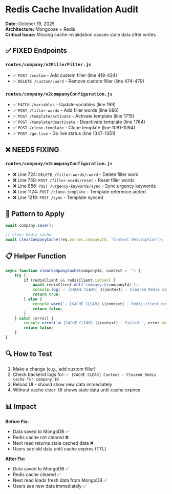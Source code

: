 # Redis Cache Invalidation Audit
**Date:** October 19, 2025  
**Architecture:** Mongoose + Redis  
**Critical Issue:** Missing cache invalidation causes stale data after writes

## ✅ FIXED Endpoints

### `routes/company/v2FillerFilter.js`
- ✅ `POST /custom` - Add custom filler (line 419-424)
- ✅ `DELETE /custom/:word` - Remove custom filler (line 474-479)

### `routes/company/v2companyConfiguration.js`
- ✅ `PATCH /variables` - Update variables (line 199)
- ✅ `POST /filler-words` - Add filler words (line 686)
- ✅ `POST /template/activate` - Activate template (line 1715)
- ✅ `POST /template/deactivate` - Deactivate template (line 1764)
- ✅ `POST /clone-template` - Clone template (line 1091-1094)
- ✅ `POST /go-live` - Go live status (line 1347-1351)

## ❌ NEEDS FIXING

### `routes/company/v2companyConfiguration.js`
- ❌ Line 724: `DELETE /filler-words/:word` - Delete filler word
- ❌ Line 759: `POST /filler-words/reset` - Reset filler words
- ❌ Line 856: `POST /urgency-keywords/sync` - Sync urgency keywords
- ❌ Line 1124: `POST /clone-template` - Template reference added
- ❌ Line 1219: `POST /sync` - Template synced

## 🎯 Pattern to Apply

```javascript
await company.save();

// Clear Redis cache
await clearCompanyCache(req.params.companyId, 'Context Description');
```

## 📋 Helper Function

```javascript
async function clearCompanyCache(companyId, context = '') {
    try {
        if (redisClient && redisClient.isOpen) {
            await redisClient.del(`company:${companyId}`);
            console.log(`✅ [CACHE CLEAR] ${context} - Cleared Redis cache for company:${companyId}`);
            return true;
        } else {
            console.warn(`⚠️ [CACHE CLEAR] ${context} - Redis client not available`);
            return false;
        }
    } catch (error) {
        console.error(`❌ [CACHE CLEAR] ${context} - Failed:`, error.message);
        return false;
    }
}
```

## 🔍 How to Test

1. Make a change (e.g., add custom filler)
2. Check backend logs for: `✅ [CACHE CLEAR] Context - Cleared Redis cache for company:ID`
3. Reload UI - should show new data immediately
4. Without cache clear: UI shows stale data until cache expires

## 📊 Impact

**Before Fix:**
- Data saved to MongoDB ✅
- Redis cache not cleared ❌
- Next read returns stale cached data ❌
- Users see old data until cache expires (TTL)

**After Fix:**
- Data saved to MongoDB ✅
- Redis cache cleared ✅
- Next read loads fresh data from MongoDB ✅
- Users see new data immediately ✅

